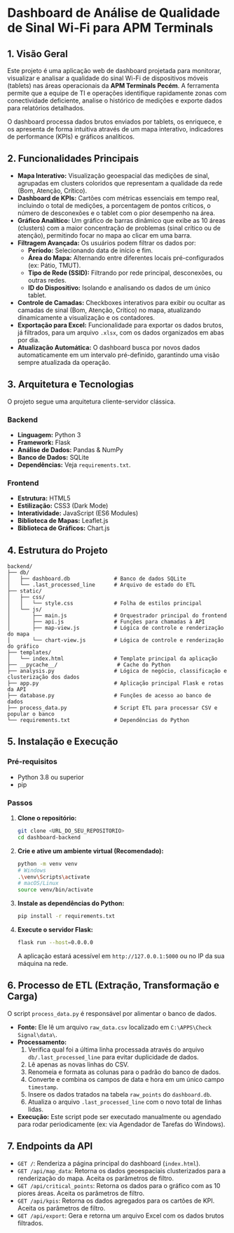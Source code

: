 # Dashboard de Análise de Qualidade de Sinal Wi-Fi para APM Terminals

## 1\. Visão Geral

Este projeto é uma aplicação web de dashboard projetada para monitorar, visualizar e analisar a qualidade do sinal Wi-Fi de dispositivos móveis (tablets) nas áreas operacionais da **APM Terminals Pecém**. A ferramenta permite que a equipe de TI e operações identifique rapidamente zonas com conectividade deficiente, analise o histórico de medições e exporte dados para relatórios detalhados.

O dashboard processa dados brutos enviados por tablets, os enriquece, e os apresenta de forma intuitiva através de um mapa interativo, indicadores de performance (KPIs) e gráficos analíticos.

## 2\. Funcionalidades Principais

  * **Mapa Interativo:** Visualização geoespacial das medições de sinal, agrupadas em clusters coloridos que representam a qualidade da rede (Bom, Atenção, Crítico).
  * **Dashboard de KPIs:** Cartões com métricas essenciais em tempo real, incluindo o total de medições, a porcentagem de pontos críticos, o número de desconexões e o tablet com o pior desempenho na área.
  * **Gráfico Analítico:** Um gráfico de barras dinâmico que exibe as 10 áreas (clusters) com a maior concentração de problemas (sinal crítico ou de atenção), permitindo focar no mapa ao clicar em uma barra.
  * **Filtragem Avançada:** Os usuários podem filtrar os dados por:
      * **Período:** Selecionando data de início e fim.
      * **Área do Mapa:** Alternando entre diferentes locais pré-configurados (ex: Pátio, TMUT).
      * **Tipo de Rede (SSID):** Filtrando por rede principal, desconexões, ou outras redes.
      * **ID do Dispositivo:** Isolando e analisando os dados de um único tablet.
  * **Controle de Camadas:** Checkboxes interativos para exibir ou ocultar as camadas de sinal (Bom, Atenção, Crítico) no mapa, atualizando dinamicamente a visualização e os contadores.
  * **Exportação para Excel:** Funcionalidade para exportar os dados brutos, já filtrados, para um arquivo `.xlsx`, com os dados organizados em abas por dia.
  * **Atualização Automática:** O dashboard busca por novos dados automaticamente em um intervalo pré-definido, garantindo uma visão sempre atualizada da operação.

## 3\. Arquitetura e Tecnologias

O projeto segue uma arquitetura cliente-servidor clássica.

### Backend

  * **Linguagem:** Python 3
  * **Framework:** Flask
  * **Análise de Dados:** Pandas & NumPy
  * **Banco de Dados:** SQLite
  * **Dependências:** Veja `requirements.txt`.

### Frontend

  * **Estrutura:** HTML5
  * **Estilização:** CSS3 (Dark Mode)
  * **Interatividade:** JavaScript (ES6 Modules)
  * **Biblioteca de Mapas:** Leaflet.js
  * **Biblioteca de Gráficos:** Chart.js

## 4\. Estrutura do Projeto

```
backend/
├── db/
│   ├── dashboard.db              # Banco de dados SQLite
│   └── .last_processed_line      # Arquivo de estado do ETL
├── static/
│   ├── css/
│   │   └── style.css             # Folha de estilos principal
│   └── js/
│       ├── main.js               # Orquestrador principal do frontend
│       ├── api.js                # Funções para chamadas à API
│       ├── map-view.js           # Lógica de controle e renderização do mapa
│       └── chart-view.js         # Lógica de controle e renderização do gráfico
├── templates/
│   └── index.html                # Template principal da aplicação
├── __pycache__/                   # Cache do Python
├── analysis.py                   # Lógica de negócio, classificação e clusterização dos dados
├── app.py                        # Aplicação principal Flask e rotas da API
├── database.py                   # Funções de acesso ao banco de dados
├── process_data.py               # Script ETL para processar CSV e popular o banco
└── requirements.txt              # Dependências do Python
```

## 5\. Instalação e Execução

### Pré-requisitos

  * Python 3.8 ou superior
  * pip

### Passos

1.  **Clone o repositório:**

    ```bash
    git clone <URL_DO_SEU_REPOSITORIO>
    cd dashboard-backend
    ```

2.  **Crie e ative um ambiente virtual (Recomendado):**

    ```bash
    python -m venv venv
    # Windows
    .\venv\Scripts\activate
    # macOS/Linux
    source venv/bin/activate
    ```

3.  **Instale as dependências do Python:**

    ```bash
    pip install -r requirements.txt
    ```

4.  **Execute o servidor Flask:**

    ```bash
    flask run --host=0.0.0.0
    ```

    A aplicação estará acessível em `http://127.0.0.1:5000` ou no IP da sua máquina na rede.

## 6\. Processo de ETL (Extração, Transformação e Carga)

O script `process_data.py` é responsável por alimentar o banco de dados.

  * **Fonte:** Ele lê um arquivo `raw_data.csv` localizado em `C:\APPS\Check Signal\data\`.
  * **Processamento:**
    1.  Verifica qual foi a última linha processada através do arquivo `db/.last_processed_line` para evitar duplicidade de dados.
    2.  Lê apenas as novas linhas do CSV.
    3.  Renomeia e formata as colunas para o padrão do banco de dados.
    4.  Converte e combina os campos de data e hora em um único campo `timestamp`.
    5.  Insere os dados tratados na tabela `raw_points` do `dashboard.db`.
    6.  Atualiza o arquivo `.last_processed_line` com o novo total de linhas lidas.
  * **Execução:** Este script pode ser executado manualmente ou agendado para rodar periodicamente (ex: via Agendador de Tarefas do Windows).

## 7\. Endpoints da API

  * `GET /`: Renderiza a página principal do dashboard (`index.html`).
  * `GET /api/map_data`: Retorna os dados geoespaciais clusterizados para a renderização do mapa. Aceita os parâmetros de filtro.
  * `GET /api/critical_points`: Retorna os dados para o gráfico com as 10 piores áreas. Aceita os parâmetros de filtro.
  * `GET /api/kpis`: Retorna os dados agregados para os cartões de KPI. Aceita os parâmetros de filtro.
  * `GET /api/export`: Gera e retorna um arquivo Excel com os dados brutos filtrados.